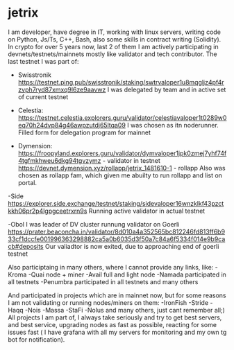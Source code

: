 # jetrix

I am developer, have degree in IT, working with linux servers, writing  code on Python, Js/Ts, C++, Bash, also some skills in contract writing (Solidity). In crypto for over 5 years now, last 2 of them I am actively participating in devnets/testnets/mainnets mostly like validator and tech contributor.
The last testnet I was part of:
- Swisstronik https://testnet.ping.pub/swisstronik/staking/swtrvaloper1u8mqgljz4pf4rzvph7ryd87xmxq9l6ze9aavwz
I was delegated by team and in active set of current testnet

 - Celestia: https://testnet.celestia.explorers.guru/validator/celestiavaloper1t0289w0eq70h24dvp84g46awpzutdj65ltqa09
I was chosen as itn noderunner. Filled form for delegation program for mainnet

- Dymension:
https://froopyland.explorers.guru/validator/dymvaloper1jpk0zmej7yhf74f4tgfmkhweu6dkg94tgvzymz - validator in testnet
https://devnet.dymension.xyz/rollapp/jetrix_1481610-1 - rollapp
Also was chosen as rollapp fam, which given me abuilty to run rollapp and list on portal.

-Side
https://explorer.side.exchange/testnet/staking/sidevaloper16wnzklkf43pzctkkh06pr2p4lgpgceetrxrn9s
Running active validator in actual testnet

-Obol
I was leader of DV cluster runnung validator on Goerli
https://prater.beaconcha.in/validator/8d010a4a352565bc812246fd813ff6b933cf1dccfe001996363298882ca5a0b6035d3f50a7c84a6f5334f014e9b9cacb#deposits
Our valiadtor is now exited, due to approaching end of goerli testnet

Also participtaing in many others, where I cannot provide any links, like:
-Kroma
-Quai node + miner
-Avail full and light node
-Namada participated in all testnets
-Penumbra participated in all testnets
and many others

And participated in projects which are in mainnet now, but for some reasons I am not validating or running nodes/miners on them:
-IronFish
-Stride
-Haqq
-Nois
-Massa
-StaFi
-Nolus
and many others, just cant remember all;)
All projects I am part of, I always take seriously and try to get best servers, and best service, upgrading nodes as fast as possible, reacting for some issues fast ( I have grafana with all my servers for monitoring and my own tg bot for notification).
